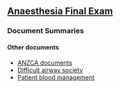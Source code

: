 ## [Anaesthesia Final Exam](https://ketaminenightmares.com/fex)

### Document Summaries

#### Other documents

- [ANZCA documents](anzca.htm)
- [Difficult airway society](das.htm)
- [Patient blood management](pbm.htm)
